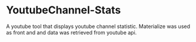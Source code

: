 # YoutubeChannel-Stats
A youtube tool that displays youtube channel statistic. Materialize was used as front and and data was retrieved from youtube api.
